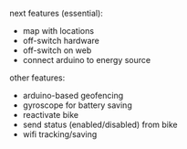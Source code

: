 next features (essential):

- map with locations
- off-switch hardware
- off-switch on web
- connect arduino to energy source

other features:

- arduino-based geofencing
- gyroscope for battery saving
- reactivate bike
- send status (enabled/disabled) from bike
- wifi tracking/saving